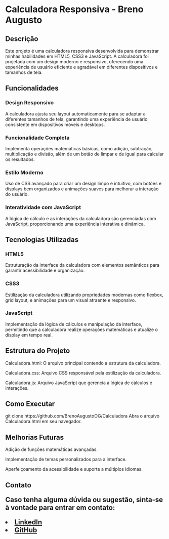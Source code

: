 <h1>Calculadora Responsiva - Breno Augusto</h1>
<h2>Descrição</h2>
<p>Este projeto é uma calculadora responsiva desenvolvida para demonstrar minhas habilidades em HTML5, CSS3 e JavaScript. A calculadora foi projetada com um design moderno e responsivo, oferecendo uma experiência de usuário eficiente e agradável em diferentes dispositivos e tamanhos de tela.</p>

<h2>Funcionalidades</h2>
<h3>Design Responsivo</h3>
<p>A calculadora ajusta seu layout automaticamente para se adaptar a diferentes tamanhos de tela, garantindo uma experiência de usuário consistente em dispositivos móveis e desktops.</p>

<h3>Funcionalidade Completa</h3>
<p>Implementa operações matemáticas básicas, como adição, subtração, multiplicação e divisão, além de um botão de limpar e de igual para calcular os resultados.</p>

<h3>Estilo Moderno</h3>
<p>Uso de CSS avançado para criar um design limpo e intuitivo, com botões e displays bem organizados e animações suaves para melhorar a interação do usuário.</p>

<h3>Interatividade com JavaScript</h3>
<p>A lógica de cálculo e as interações da calculadora são gerenciadas com JavaScript, proporcionando uma experiência interativa e dinâmica.</p>

<h2>Tecnologias Utilizadas</h2>
<h3>HTML5</h3>
<p>Estruturação da interface da calculadora com elementos semânticos para garantir acessibilidade e organização.</p>

<h3>CSS3</h3>
<p>Estilização da calculadora utilizando propriedades modernas como flexbox, grid layout, e animações para um visual atraente e responsivo.</p>

<h3>JavaScript</h3>
<p>Implementação da lógica de cálculos e manipulação da interface, permitindo que a calculadora realize operações matemáticas e atualize o display em tempo real.</p>

<h2>Estrutura do Projeto</h2>
<p>Calculadora.html: O arquivo principal contendo a estrutura da calculadora.</p>
<p>Calculadora.css: Arquivo CSS responsável pela estilização da calculadora.</p>
<p>Calculadora.js: Arquivo JavaScript que gerencia a lógica de cálculos e interações.</p>

<h2>Como Executar</h2>
git clone https://github.com/BrenoAugustoOG/Calculadora
Abra o arquivo Calculadora.html em seu navegador.

<h2>Melhorias Futuras</h2>
<p>Adição de funções matemáticas avançadas.</p>
<p>Implementação de temas personalizados para a interface.</p>
<p>Aperfeiçoamento da acessibilidade e suporte a múltiplos idiomas.</p>

<h2>Contato
<p>Caso tenha alguma dúvida ou sugestão, sinta-se à vontade para entrar em contato:</p>

<li><a href="https://linkedin.com/in/BrenoAugustoOG">LinkedIn</a></li>
<li><a href="https://github.com/BrenoAugustoOG">GitHub</a></li>
